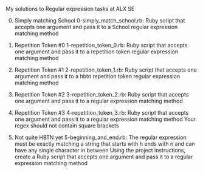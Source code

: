 My solutions to Regular expression tasks at ALX SE


0. Simply matching School
	0-simply_match_school.rb: Ruby script that accepts one argument and pass it to a School regular expression matching method


1. Repetition Token #0
	1-repetition_token_0.rb: Ruby script that accepts one argument and pass it to a repetition token regular expression matching method


2. Repetition Token #1
	2-repetition_token_1.rb: Ruby script that accepts one argument and pass it to a hbtn repetition token regular expression matching method


3. Repetition Token #2
	3-repetition_token_2.rb: Ruby script that accepts one argument and pass it to a regular expression matching method


4. Repetition Token #3
	4-repetition_token_3.rb: Ruby script that accepts one argument and pass it to a regular expression matching method
		Your regex should not contain square brackets


5. Not quite HBTN yet
	5-beginning_and_end.rb: The regular expression must be exactly matching a string that starts with h ends with n and can have any single character in between
		Using the project instructions, create a Ruby script that accepts one argument and pass it to a regular expression matching method

